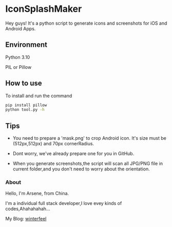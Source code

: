 # IconSplashMaker

Hey guys! It's a python script to generate icons and screenshots for iOS and Android Apps.

## Environment

Python 3.10

PIL or Pillow

## How to use

To install and run the command

```bash
pip install pillow
python tool.py -h
```

## Tips

- You need to prepare a 'mask.png' to crop Android icon. It's size must be (512px,512px) and 70px cornerRadius.

- Dont worry, we've already prepare one for you in GitHub.

- When you generate screenshots,the script will scan all JPG/PNG file in current folder,and you don't need to worry about the orientation.

### About

Hello, I'm Arsene, from China.

I'm a individual full stack developer,I love evey kinds of codes,Ahahahahah...

My Blog: [winterfeel](http://www.winterfeel.com)
